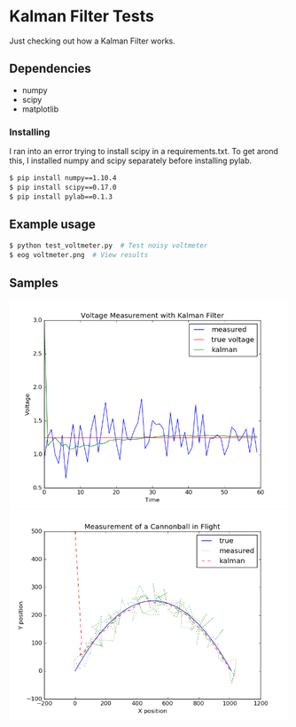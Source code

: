# Kalman Filter Tests
Just checking out how a Kalman Filter works.

## Dependencies
- numpy
- scipy
- matplotlib

### Installing
I ran into an error trying to install scipy in a requirements.txt. To get arond this, I installed numpy and scipy separately before installing pylab.
```sh
$ pip install numpy==1.10.4
$ pip install scipy==0.17.0
$ pip install pylab==0.1.3
```

## Example usage
```sh
$ python test_voltmeter.py  # Test noisy voltmeter
$ eog voltmeter.png  # View results
```


## Samples
![voltmeter](/images/voltmeter.png)
![cannon](/images/cannon.png)
